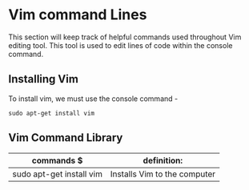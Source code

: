 # Vim command Lines

This section will keep track of helpful commands used throughout Vim editing tool. This tool is used to edit lines of code within the console command.

## Installing Vim

To install vim, we must use the console command -

```
sudo apt-get install vim
```

## Vim Command Library
|                commands  $                   |                           definition:                              |
|----------------------------------------------|--------------------------------------------------------------------|
|  sudo apt-get install vim                    |    Installs Vim to the computer                                    |
